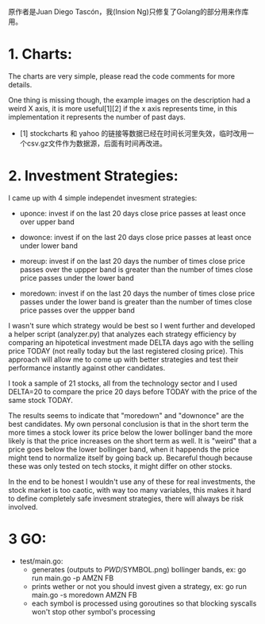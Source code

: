 原作者是Juan Diego Tascón，我(Insion Ng)只修复了Golang的部分用来作库用。


# 1. Charts:

The charts are very simple, please read the code comments for more details.

One thing is missing though, the example images on the description had a
weird X axis, it is more useful[1][2]  if the x axis represents
time, in this implementation it represents the number of past days.

* [1] stockcharts 和 yahoo 的链接等数据已经在时间长河里失效，临时改用一个csv.gz文件作为数据源，后面有时间再改进。

# 2. Investment Strategies:

I came up with 4 simple independet invesment strategies:

* uponce: invest if on the last 20 days close price passes at least once over upper band

* dowonce: invest if on the last 20 days close price passes at least once under lower band

* moreup: invest if on the last 20 days the number of times close price passes
over the uppper band is greater than the number of times close price passes
under the lower band
    
* moredown: invest if on the last 20 days the number of times close price passes
under the lower band is greater than the number of times close price passes
over the uppper band

I wasn't sure which strategy would be best so I went further and
developed a helper script (analyzer.py) that analyzes each strategy
efficiency by comparing an hipotetical investment made DELTA days
ago with the selling price TODAY (not really today but the last
registered closing price). This approach will allow me to come up
with better strategies and test their performance instantly against
other candidates.

I took a sample of 21 stocks, all from the technology sector and I used
DELTA=20 to compare the price 20 days before TODAY with the price of
the same stock TODAY.

The results seems to indicate that "moredown" and "downonce" are the best
candidates. My own personal conclusion is that in the short term the more
times a stock lower its price below the lower bollinger band the more
likely is that the price increases on the short term as well. It is "weird"
that a price goes below the lower bollinger band, when it happends the price
might tend to normalize itself by going back up. Becareful though because
these was only tested on tech stocks, it might differ on other stocks.

In the end to be honest I wouldn't use any of these for real investments,
the stock market is too caotic, with way too many variables, this makes
it hard to define completely safe invesment strategies, there will always
be risk involved.


# 3 GO:

* test/main.go: 
    * generates (outputs to $PWD/$SYMBOL.png) bollinger bands, ex: go run main.go -p AMZN FB
    * prints wether or not you should invest given a strategy, ex: go run main.go -s moredown AMZN FB
    * each symbol is processed using goroutines so that blocking syscalls won't stop other symbol's processing
    